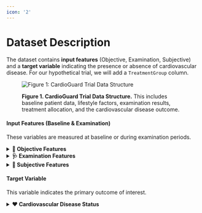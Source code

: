 ```yaml
---
icon: '2'
---
```


# Dataset Description

The dataset contains **input features** (Objective, Examination, Subjective) and a **target variable** indicating the presence or absence of cardiovascular disease. For our hypothetical trial, we will add a `TreatmentGroup` column.

<figure><img src="https://placehold.co/600x300/EBF4FF/7F9CF5?text=Figure+1:+CardioGuard+Trial+Data+Structure" alt="Figure 1: CardioGuard Trial Data Structure"><figcaption><p><strong>Figure 1. CardioGuard Trial Data Structure.</strong> This includes baseline patient data, lifestyle factors, examination results, treatment allocation, and the cardiovascular disease outcome.</p></figcaption></figure>

#### Input Features (Baseline & Examination)

These variables are measured at baseline or during examination periods.

<details>

<summary><strong>👤 Objective Features</strong></summary>

* `PatientID` (Hypothetical): Unique identifier for each patient.
* `Age`: Age | int (days)
* `Height`: Height | int (cm)
* `Weight`: Weight | float (kg)
* `Gender`: Gender | categorical code (e.g., 1 for male, 2 for female, or similar coding)
* `TreatmentGroup` (Hypothetical, added for the trial): Assigned treatment (`CardioGuard` or `Placebo`). **This is the key variable for assessing drug efficacy.**

</details>

<details>

<summary><strong>🩺 Examination Features</strong></summary>

* `ap_hi`: Systolic blood pressure | int
* `ap_lo`: Diastolic blood pressure | int
* `cholesterol`: Cholesterol level | 1: normal, 2: above normal, 3: well above normal (categorical)
* `gluc`: Glucose level | 1: normal, 2: above normal, 3: well above normal (categorical)

</details>

<details>

<summary><strong>📝 Subjective Features</strong></summary>

* `smoke`: Smoking | binary (0: no, 1: yes)
* `alco`: Alcohol intake | binary (0: no, 1: yes)
* `active`: Physical activity | binary (0: no, 1: yes)

</details>

#### Target Variable

This variable indicates the primary outcome of interest.

<details>

<summary><strong>❤️ Cardiovascular Disease Status</strong></summary>

* `cardio`: Presence or absence of cardiovascular disease | binary (0: no, 1: yes)

</details>
